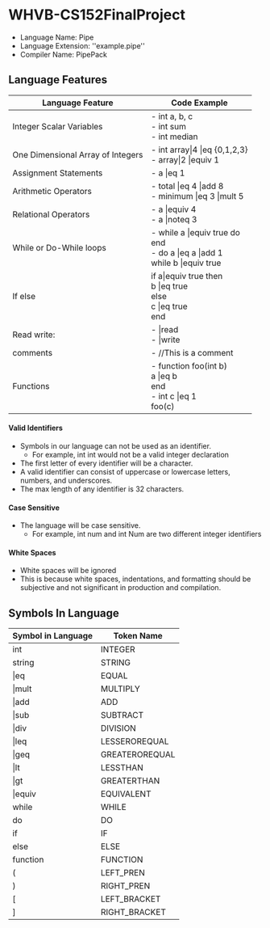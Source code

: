 # WHVB-CS152FinalProject

- Language Name: Pipe
- Language Extension: ''example.pipe''
- Compiler Name: PipePack

## Language Features
| Language Feature                  | Code Example                                                                      |
|-----------------------------------|-----------------------------------------------------------------------------------|
| Integer Scalar Variables          | - int a, b, c<br>- int sum<br>- int median                                        |
| One Dimensional Array of Integers | - int array\|4 \|eq {0,1,2,3} <br>- array\|2 \|equiv 1                              |
| Assignment Statements             | - a \|eq 1                                                                        |
| Arithmetic Operators              | - total \|eq 4 \|add 8 <br>- minimum \|eq 3 \|mult 5                              |
| Relational Operators              | - a \|equiv 4<br>- a \|noteq 3                                                    |
| While or Do-While loops           | - while a \|equiv true do<br>end<br>- do a \|eq a \|add 1<br>while b \|equiv true |
| If else                           | if a\|equiv true then<br>b \|eq true<br>else<br>c \|eq true<br>end                |
| Read write:                       | - \|read<br>- \|write<br>                                                         |
| comments                          | - //This is a comment                                                             |
| Functions                         | - function foo(int b)<br>  a \|eq b<br>  end<br>- int c \|eq 1<br>foo(c)          |


#### Valid Identifiers

- Symbols in our language can not be used as an identifier.
  - For example, int int would not be a valid integer declaration
- The first letter of every identifier will be a character.
- A valid identifier can consist of uppercase or lowercase letters, numbers, and underscores.
- The max length of any identifier is 32 characters.

#### Case Sensitive
- The language will be case sensitive.
  - For example, int num and int Num are two different integer identifiers

#### White Spaces
- White spaces will be ignored
- This is because white spaces, indentations, and formatting should be subjective and not significant in production and compilation.

## Symbols In Language

| Symbol in Language | Token Name     |
|--------------------|----------------|
| int                | INTEGER        |
| string             | STRING         |
| \|eq               | EQUAL          |
| \|mult             | MULTIPLY       |
| \|add              | ADD            |
| \|sub              | SUBTRACT       |
| \|div              | DIVISION       |
| \|leq              | LESSEROREQUAL  |
| \|geq              | GREATEROREQUAL |
| \|lt               | LESSTHAN       |
| \|gt               | GREATERTHAN    |
| \|equiv            | EQUIVALENT     |
| while              | WHILE          |
| do                 | DO             |
| if                 | IF             |
| else               | ELSE           |                      
| function           | FUNCTION       |
| (                  | LEFT_PREN      |
| )                  | RIGHT_PREN     |
| [                  | LEFT_BRACKET   |
| ]                  | RIGHT_BRACKET  |

